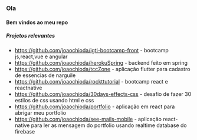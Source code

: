 ### Ola

#### Bem vindos ao meu repo

##### Projetos relevantes

* https://github.com/joaochioda/igti-bootcamp-front - bootcamp js,react,vue e angular
* https://github.com/joaochioda/herokuSpring - backend feito em spring
* https://github.com/joaochioda/tccZone - aplicação flutter para cadastro de essencias de narguile
* https://github.com/joaochioda/rockttutorial - bootcamp react e reactnative
* https://github.com/joaochioda/30days-effects-css - desafio de fazer 30 estilos de css usando html e css
* https://github.com/joaochioda/portfolio - aplicação em react para abrigar meu portfolio
* https://github.com/joaochioda/see-mails-mobile - aplicação react-native para ler as mensagem do portfolio usando realtime database do firebase
